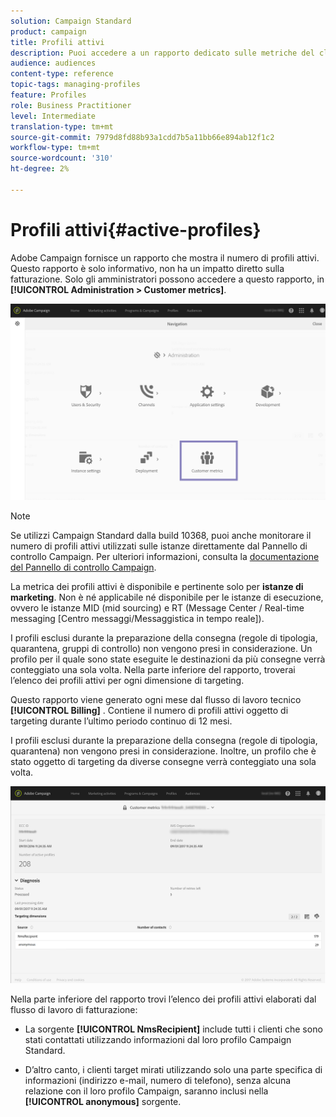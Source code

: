 ```yaml
---
solution: Campaign Standard
product: campaign
title: Profili attivi
description: Puoi accedere a un rapporto dedicato sulle metriche del cliente e visualizzare i profili attivi nel database Campaign.
audience: audiences
content-type: reference
topic-tags: managing-profiles
feature: Profiles
role: Business Practitioner
level: Intermediate
translation-type: tm+mt
source-git-commit: 7979d8fd88b93a1cdd7b5a11bb66e894ab12f1c2
workflow-type: tm+mt
source-wordcount: '310'
ht-degree: 2%

---
```



# Profili attivi{#active-profiles}

Adobe Campaign fornisce un rapporto che mostra il numero di profili attivi. Questo rapporto è solo informativo, non ha un impatto diretto sulla fatturazione. Solo gli amministratori possono accedere a questo rapporto, in **[!UICONTROL Administration > Customer metrics]**.

![](assets/audience_active_profiles1.png)

>[!NOTE]
>
>Se utilizzi Campaign Standard dalla build 10368, puoi anche monitorare il numero di profili attivi utilizzati sulle istanze direttamente dal Pannello di controllo Campaign. Per ulteriori informazioni, consulta la [documentazione del Pannello di controllo Campaign](https://docs.adobe.com/content/help/en/control-panel/using/performance-monitoring/active-profiles-monitoring.html).
>
>La metrica dei profili attivi è disponibile e pertinente solo per **istanze di marketing**. Non è né applicabile né disponibile per le istanze di esecuzione, ovvero le istanze MID (mid sourcing) e RT (Message Center / Real-time messaging [Centro messaggi/Messaggistica in tempo reale]).

I profili esclusi durante la preparazione della consegna (regole di tipologia, quarantena, gruppi di controllo) non vengono presi in considerazione. Un profilo per il quale sono state eseguite le destinazioni da più consegne verrà conteggiato una sola volta. Nella parte inferiore del rapporto, troverai l’elenco dei profili attivi per ogni dimensione di targeting.

Questo rapporto viene generato ogni mese dal flusso di lavoro tecnico **[!UICONTROL Billing]** . Contiene il numero di profili attivi oggetto di targeting durante l’ultimo periodo continuo di 12 mesi.

I profili esclusi durante la preparazione della consegna (regole di tipologia, quarantena) non vengono presi in considerazione. Inoltre, un profilo che è stato oggetto di targeting da diverse consegne verrà conteggiato una sola volta.

![](assets/audience_active_profiles2.png)

Nella parte inferiore del rapporto trovi l’elenco dei profili attivi elaborati dal flusso di lavoro di fatturazione:

* La sorgente **[!UICONTROL NmsRecipient]** include tutti i clienti che sono stati contattati utilizzando informazioni dal loro profilo Campaign Standard.

* D’altro canto, i clienti target mirati utilizzando solo una parte specifica di informazioni (indirizzo e-mail, numero di telefono), senza alcuna relazione con il loro profilo Campaign, saranno inclusi nella **[!UICONTROL anonymous]** sorgente.
